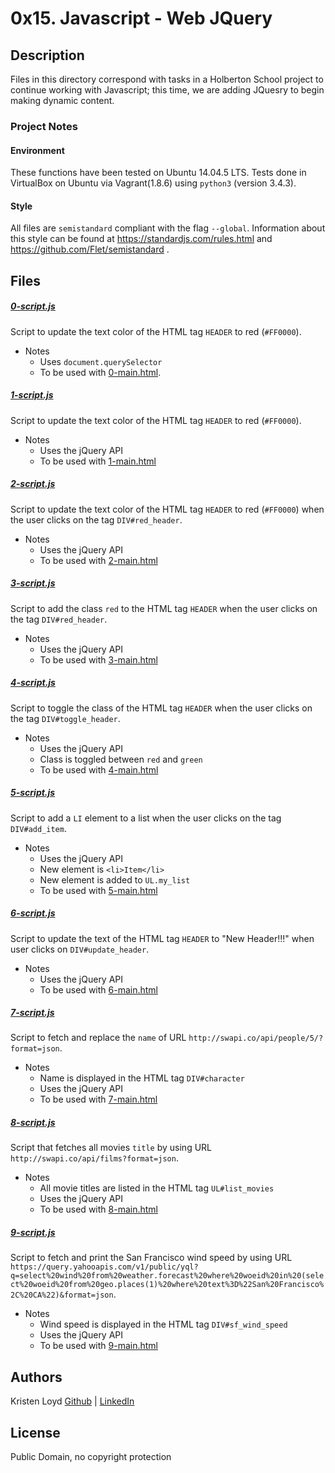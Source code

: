 # 0x15. Javascript - Web JQuery

## Description
Files in this directory correspond with tasks in a Holberton School project to continue working with Javascript; this time, we are adding JQuesry to begin making dynamic content.

### Project Notes
#### Environment
These functions have been tested on Ubuntu 14.04.5 LTS.
Tests done in VirtualBox on Ubuntu via Vagrant(1.8.6) using `python3` (version 3.4.3).

#### Style
All files are `semistandard` compliant with the flag `--global`.
Information about this style can be found at https://standardjs.com/rules.html and https://github.com/Flet/semistandard .

## Files

##### [0-script.js](0-script.js)
Script to update the text color of the HTML tag `HEADER` to red (`#FF0000`).
* Notes
  * Uses `document.querySelector`
  * To be used with [0-main.html](0-main.html).

##### [1-script.js](1-script.js)
Script to update the text color of the HTML tag `HEADER` to red (`#FF0000`).
* Notes
  * Uses the jQuery API
  * To be used with [1-main.html](1-main.html)

##### [2-script.js](2-script.js)
Script to update the text color of the HTML tag `HEADER` to red (`#FF0000`) when the user clicks on the tag `DIV#red_header`.
* Notes
  * Uses the jQuery API
  * To be used with [2-main.html](2-main.html)

##### [3-script.js](3-script.js)
Script to add the class `red` to the HTML tag `HEADER` when the user clicks on the tag `DIV#red_header`.
* Notes
  * Uses the jQuery API
  * To be used with [3-main.html](3-main.html)

##### [4-script.js](4-script.js)
Script to toggle the class of the HTML tag `HEADER` when the user clicks on the tag `DIV#toggle_header`.
* Notes
  * Uses the jQuery API
  * Class is toggled between `red` and `green`
  * To be used with [4-main.html](4-main.html)

##### [5-script.js](5-script.js)
Script to add a `LI` element to a list when the user clicks on the tag `DIV#add_item`.
* Notes
  * Uses the jQuery API
  * New element is `<li>Item</li>`
  * New element is added to `UL.my_list`
  * To be used with [5-main.html](5-main.html)

##### [6-script.js](6-script.js)
Script to update the text of the HTML tag `HEADER` to "New Header!!!" when user clicks on `DIV#update_header`.
* Notes
  * Uses the jQuery API
  * To be used with [6-main.html](6-main.html)

##### [7-script.js](7-script.js)
Script to fetch and replace the `name` of URL `http://swapi.co/api/people/5/?format=json`.
* Notes
  * Name is displayed in the HTML tag `DIV#character`
  * Uses the jQuery API
  * To be used with [7-main.html](7-main.html)

##### [8-script.js](8-script.js)
Script that fetches all movies `title` by using URL `http://swapi.co/api/films?format=json`.
* Notes
  * All movie titles are listed in the HTML tag `UL#list_movies`
  * Uses the jQuery API
  * To be used with [8-main.html](8-main.html)

##### [9-script.js](9-script.js)
Script to fetch and print the San Francisco wind speed by using URL `https://query.yahooapis.com/v1/public/yql?q=select%20wind%20from%20weather.forecast%20where%20woeid%20in%20(select%20woeid%20from%20geo.places(1)%20where%20text%3D%22San%20Francisco%2C%20CA%22)&format=json`.
* Notes
  * Wind speed is displayed in the HTML tag `DIV#sf_wind_speed`
  * Uses the jQuery API
  * To be used with [9-main.html](9-main.html)


## Authors
Kristen Loyd        [Github](https://github.com/KRLoyd) |  [LinkedIn](https://www.linkedin.com/in/kristen-loyd-34984a92)

## License
Public Domain, no copyright protection